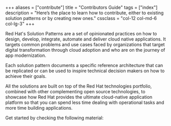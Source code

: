 +++
aliases = ["contribute"]
title = "Contributors Guide"
tags = ["index"]
description = "Here’s the place to learn how to contribute, either to existing solution patterns or by creating new ones."
cssclass = "col-12 col-md-6 col-lg-3"
+++

Red Hat's Solution Patterns are a set of opinionated practices on how to design, develop, integrate, automate and deliver cloud native applications. It targets common problems and use cases faced by organizations that target digital transformation through cloud adoption and who are on the journey of app modernization.

Each solution pattern documents a specific reference architecture that can be replicated or can be used to inspire technical decision makers on how to achieve their goals.

All the solutions are built on top of the Red Hat technologies portfolio, combined with other complementing open source technologies, to showcase how Red Hat provides the ultimate cloud-native application platform so that you can spend less time dealing with operational tasks and more time building applications.

Get started by checking the following material: